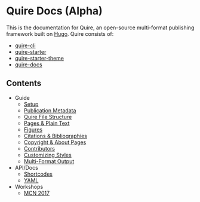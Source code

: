 # Quire Docs (Alpha)

This is the documentation for Quire, an open-source multi-format publishing
framework built on [Hugo](https://github.com/gohugoio/hugo). Quire consists of:

- [quire-cli](https://github.com/gettypubs/quire-starter)
- [quire-starter](https://github.com/gettypubs/quire-starter)
- [quire-starter-theme](https://github.com/gettypubs/quire-starter)
- [quire-docs](https://github.com/gettypubs/quire-starter)

## Contents

- Guide
  - [Setup](content/guide/setup.md)
  - [Publication Metadata](content/guide/metadata.md)
  - [Quire File Structure](content/guide/file-structure.md)
  - [Pages & Plain Text](content/guide/text.md)
  - [Figures](content/guide/figures.md)
  - [Citations & Bibliographies](content/guide/bibliographies.md)
  - [Copyright & About Pages](content/guide/copyright.md)
  - [Contributors](content/guide/contributors.md)
  - [Customizing Styles](content/guide/styles.md)
  - [Multi-Format Output](content/guide/output.md)
- API/Docs
  - [Shortcodes](content/api-docs/shortcodes.md)
  - [YAML](content/api-docs/yaml.md)
- Workshops
  - [MCN 2017](content/workshops/mcn-2017.md)